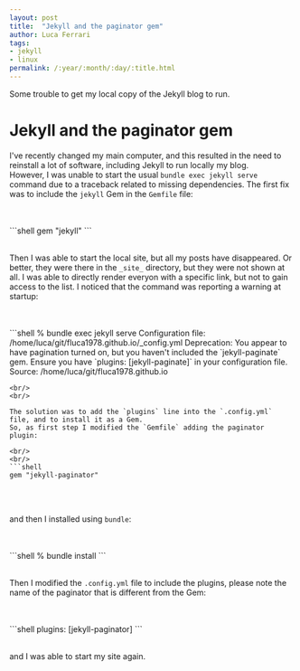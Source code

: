 ```yaml
---
layout: post
title:  "Jekyll and the paginator gem"
author: Luca Ferrari
tags:
- jekyll
- linux
permalink: /:year/:month/:day/:title.html
---
```

Some trouble to get my local copy of the Jekyll blog to run.

# Jekyll and the paginator gem

I've recently changed my main computer, and this resulted in the need to reinstall a lot of software, including Jekyll to run locally my blog.
<br/>
However, I was unable to start the usual `bundle exec jekyll serve` command due to a traceback related to missing dependencies. The first fix was to include the `jekyll` Gem in the `Gemfile` file:

<br/>
<br/>
```shell
gem "jekyll"
```
<br/>
<br/>

Then I was able to start the local site, but all my posts have disappeared. Or better, they were there in the `_site_` directory, but they were not shown at all. I was able to directly render everyon with a specific link, but not to gain access to the list.
I noticed that the command was reporting a warning at startup:

<br/>
<br/>
```shell
% bundle exec jekyll serve
Configuration file: /home/luca/git/fluca1978.github.io/_config.yml
       Deprecation: You appear to have pagination turned on, but you haven't included the `jekyll-paginate` gem. Ensure you have `plugins: [jekyll-paginate]` in your configuration file.
            Source: /home/luca/git/fluca1978.github.io


```
<br/>
<br/>

The solution was to add the `plugins` line into the `.config.yml` file, and to install it as a Gem.
So, as first step I modified the `Gemfile` adding the paginator plugin:

<br/>
<br/>
```shell
gem "jekyll-paginator"

```
<br/>
<br/>

and then I installed using `bundle`:

<br/>
<br/>
```shell
% bundle install
```
<br/>
<br/>

Then I modified the `.config.yml` file to include the plugins, please note the name of the paginator that is different from the Gem:

<br/>
<br/>
```shell
plugins: [jekyll-paginator]
```
<br/>
<br/>

and I was able to start my site again.
